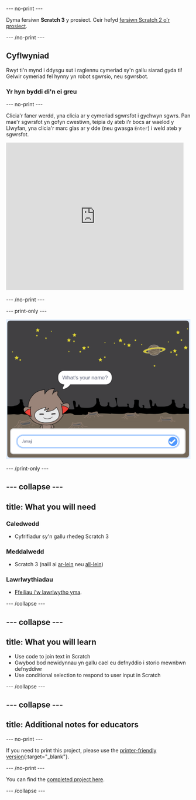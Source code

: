 \--- no-print \---

Dyma fersiwn **Scratch 3** y prosiect. Ceir hefyd [fersiwn Scratch 2 o'r prosiect](https://projects.raspberrypi.org/en/projects/chatbot-scratch2).

\--- /no-print \---

## Cyflwyniad

Rwyt ti'n mynd i ddysgu sut i raglennu cymeriad sy'n gallu siarad gyda ti! Gelwir cymeriad fel hynny yn robot sgwrsio, neu sgwrsbot.

### Yr hyn byddi di'n ei greu

\--- no-print \---

Clicia'r faner werdd, yna clicia ar y cymeriad sgwrsfot i gychwyn sgwrs. Pan mae'r sgwrsfot yn gofyn cwestiwn, teipia dy ateb i'r bocs ar waelod y Llwyfan, yna clicia'r marc glas ar y dde (neu gwasga `Enter`) i weld ateb y sgwrsfot.

<div class="scratch-preview">
  <iframe allowtransparency="true" width="485" height="402" src="https://scratch.mit.edu/projects/embed/248864190/?autostart=false" 
  frameborder="0" scrolling="no"></iframe>
</div>

\--- /no-print \---

\--- print-only \---

![cwblhau'r prosiect](images/chatbot-preview.png)

\--- /print-only \---

## \--- collapse \---

## title: What you will need

### Caledwedd

- Cyfrifiadur sy'n gallu rhedeg Scratch 3

### Meddalwedd

- Scratch 3 (naill ai [ar-lein](https://rpf.io/scratchon) neu [all-lein](https://rpf.io/scratchoff))

### Lawrlwythiadau

- [Ffeiliau i'w lawrlwytho yma](http://rpf.io/p/en/chatbot-go).

\--- /collapse \---

## \--- collapse \---

## title: What you will learn

- Use code to join text in Scratch
- Gwybod bod newidynnau yn gallu cael eu defnyddio i storio mewnbwn defnyddiwr
- Use conditional selection to respond to user input in Scratch

\--- /collapse \---

## \--- collapse \---

## title: Additional notes for educators

\--- no-print \---

If you need to print this project, please use the [printer-friendly version](https://projects.raspberrypi.org/en/projects/chatbot/print){:target="_blank"}.

\--- /no-print \---

You can find the [completed project here](http://rpf.io/p/en/chatbot-get).

\--- /collapse \---